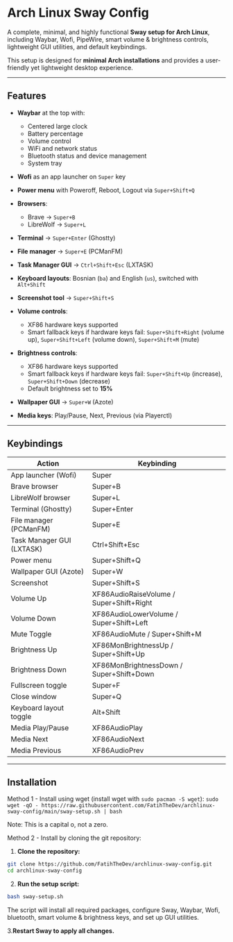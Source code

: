 # Arch Linux Sway Config

A complete, minimal, and highly functional **Sway setup for Arch Linux**, including Waybar, Wofi, PipeWire, smart volume & brightness controls, lightweight GUI utilities, and default keybindings.

This setup is designed for **minimal Arch installations** and provides a user-friendly yet lightweight desktop experience.

---

## Features

- **Waybar** at the top with:
  - Centered large clock  
  - Battery percentage  
  - Volume control  
  - WiFi and network status  
  - Bluetooth status and device management  
  - System tray  

- **Wofi** as an app launcher on `Super` key  
- **Power menu** with Poweroff, Reboot, Logout via `Super+Shift+Q`  
- **Browsers**:
  - Brave → `Super+B`  
  - LibreWolf → `Super+L`  
- **Terminal** → `Super+Enter` (Ghostty)  
- **File manager** → `Super+E` (PCManFM)  
- **Task Manager GUI** → `Ctrl+Shift+Esc` (LXTASK)  
- **Keyboard layouts**: Bosnian (`ba`) and English (`us`), switched with `Alt+Shift`  
- **Screenshot tool** → `Super+Shift+S`  
- **Volume controls**:
  - XF86 hardware keys supported  
  - Smart fallback keys if hardware keys fail: `Super+Shift+Right` (volume up), `Super+Shift+Left` (volume down), `Super+Shift+M` (mute)  
- **Brightness controls**:
  - XF86 hardware keys supported  
  - Smart fallback keys if hardware keys fail: `Super+Shift+Up` (increase), `Super+Shift+Down` (decrease)  
  - Default brightness set to **15%**  
- **Wallpaper GUI** → `Super+W` (Azote)  
- **Media keys**: Play/Pause, Next, Previous (via Playerctl)  

---

## Keybindings

| Action                      | Keybinding                  |
|------------------------------|-----------------------------|
| App launcher (Wofi)          | Super                        |
| Brave browser                | Super+B                      |
| LibreWolf browser            | Super+L                      |
| Terminal (Ghostty)           | Super+Enter                  |
| File manager (PCManFM)       | Super+E                      |
| Task Manager GUI (LXTASK)    | Ctrl+Shift+Esc               |
| Power menu                   | Super+Shift+Q                |
| Wallpaper GUI (Azote)        | Super+W                      |
| Screenshot                   | Super+Shift+S                |
| Volume Up                    | XF86AudioRaiseVolume / Super+Shift+Right |
| Volume Down                  | XF86AudioLowerVolume / Super+Shift+Left |
| Mute Toggle                  | XF86AudioMute / Super+Shift+M |
| Brightness Up                | XF86MonBrightnessUp / Super+Shift+Up |
| Brightness Down              | XF86MonBrightnessDown / Super+Shift+Down |
| Fullscreen toggle            | Super+F                      |
| Close window                 | Super+Q                      |
| Keyboard layout toggle       | Alt+Shift                    |
| Media Play/Pause             | XF86AudioPlay                |
| Media Next                   | XF86AudioNext                |
| Media Previous               | XF86AudioPrev                |

---

## Installation

Method 1 - Install using wget (install wget with ```sudo pacman -S wget```):
```sudo wget -qO - https://raw.githubusercontent.com/FatihTheDev/archlinux-sway-config/main/sway-setup.sh | bash```

Note: This is a capital o, not a zero.

Method 2 - Install by cloning the git repository:

1. **Clone the repository:**
```bash
git clone https://github.com/FatihTheDev/archlinux-sway-config.git
cd archlinux-sway-config
```
2. **Run the setup script:**
```bash
bash sway-setup.sh
```

The script will install all required packages, configure Sway, Waybar, Wofi, bluetooth, smart volume & brightness keys, and set up GUI utilities.

3.**Restart Sway to apply all changes.**
